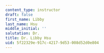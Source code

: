 ```yaml
---
content_type: instructor
draft: false
first_name: Libby
last_name: Hsu
middle_initial: ''
salutation: Dr.
title: Dr. Libby Hsu
uid: 5f22329e-917c-4217-9d53-008d52d0e804
---
```

